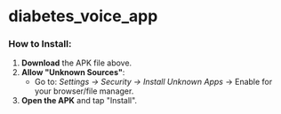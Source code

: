 # diabetes_voice_app
### How to Install:
1. **Download** the APK file above.
2. **Allow "Unknown Sources"**:
   - Go to: _Settings → Security → Install Unknown Apps_ → Enable for your browser/file manager.
3. **Open the APK** and tap "Install".
